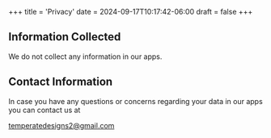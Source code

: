 +++
title = 'Privacy'
date = 2024-09-17T10:17:42-06:00
draft = false
+++

## Information Collected

We do not collect any information in our apps.

## Contact Information

In case you have any questions or concerns regarding your data in our apps you
can contact us at

<temperatedesigns2@gmail.com>
